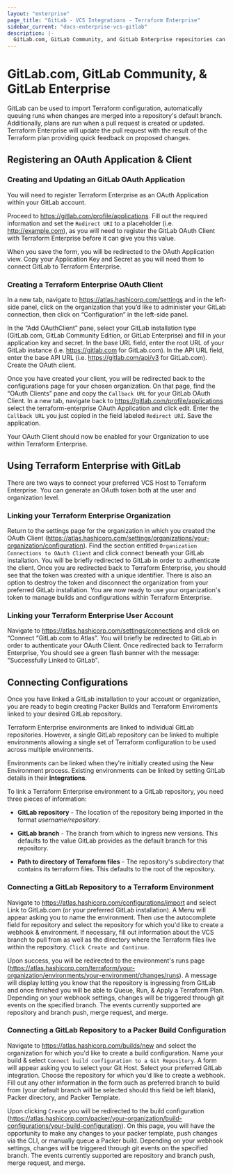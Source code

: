 ```yaml
---
layout: "enterprise"
page_title: "GitLab - VCS Integrations - Terraform Enterprise"
sidebar_current: "docs-enterprise-vcs-gitlab"
description: |-
  GitLab.com, GitLab Community, and GitLab Enterprise repositories can be integrated with Terraform Enterprise by using push command.
---
```


# GitLab.com, GitLab Community, & GitLab Enterprise

GitLab can be used to import Terraform configuration, automatically
queuing runs when changes are merged into a repository's default branch.
Additionally, plans are run when a pull request is created or updated. Terraform
Enterprise will update the pull request with the result of the Terraform plan
providing quick feedback on proposed changes.

## Registering an OAuth Application & Client

### Creating and Updating an GitLab OAuth Application

You will need to register Terraform Enterprise as an OAuth Application within your GitLab account.

Proceed to https://gitlab.com/profile/applications. Fill out the required information and set the `Redirect URI` to a placeholder (i.e. http://example.com), as you will need to register the GitLab OAuth Client with Terraform Enterprise before it can give you this value.

When you save the form, you will be redirected to the OAuth Application view. Copy your Application Key and Secret as you will need them to connect GitLab to Terraform Enterprise.


### Creating a Terraform Enterprise OAuth Client

In a new tab, navigate to https://atlas.hashicorp.com/settings and in the left-side panel, click on the organization that you’d like to administer your GitLab connection, then click on “Configuration” in the left-side panel.

In the “Add OAuthClient” pane, select your GitLab installation type (GitLab.com, GitLab Community Edition, or GitLab Enterprise) and fill in your application key and secret. In the base URL field, enter the root URL of your GitLab instance (i.e. https://gitlab.com for GitLab.com). In the API URL field, enter the base API URL (i.e. https://gitlab.com/api/v3 for GitLab.com). Create the OAuth client.

Once you have created your client, you will be redirected back to the configurations page for your chosen organization. On that page, find the “OAuth Clients” pane and copy the `Callback URL` for your GitLab OAuth Client. In a new tab, navigate back to https://gitlab.com/profile/applications select the terraform-enterprise OAuth Application and click edit. Enter the `Callback URL` you just copied in the field labeled `Redirect URI`. Save the application.

Your OAuth Client should now be enabled for your Organization to use within Terraform Enterprise.

## Using Terraform Enterprise with GitLab

There are two ways to connect your preferred VCS Host to Terraform Enterprise. You can generate an OAuth token both at the user and organization level.

### Linking your Terraform Enterprise Organization

Return to the settings page for the organization in which you created the OAuth Client (https://atlas.hashicorp.com/settings/organizations/your-organization/configuration). Find the section entitled `Organization Connections to OAuth Client` and click connect beneath your GitLab installation. You will be briefly redirected to GitLab in order to authenticate the client. Once you are redirected back to Terraform Enterprise, you should see that the token was created with a unique identifier. There is also an option to destroy the token and disconnect the organization from your preferred GitLab installation. You are now ready to use your organization's token to manage builds and configurations within Terraform Enterprise.

### Linking your Terraform Enterprise User Account

Navigate to https://atlas.hashicorp.com/settings/connections and click on “Connect “GitLab.com to Atlas”. You will briefly be redirected to GitLab in order to authenticate your OAuth Client. Once redirected back to Terraform Enterprise, You should see a green flash banner with the message: "Successfully Linked to GitLab".

## Connecting Configurations

Once you have linked a GitLab installation to your account or organization,
you are ready to begin creating Packer Builds and Terraform Enviroments linked
to your desired GitLab repository.

Terraform Enterprise environments are linked to individual GitLab  repositories.
However, a single GitLab repository can be linked to multiple environments
allowing a single set of Terraform configuration to be used across multiple
environments.

Environments can be linked when they're initially created using the New
Environment process. Existing environments can be linked by setting GitLab
details in their **Integrations**.

To link a Terraform Enterprise environment to a GitLab repository, you need
three pieces of information:

- **GitLab repository** - The location of the repository being imported in the
format _username/repository_.

- **GitLab branch** - The branch from which to ingress new versions. This
defaults to the value GitLab  provides as the default branch for this repository.

- **Path to directory of Terraform files** - The repository's subdirectory that
contains its terraform files. This defaults to the root of the repository.

### Connecting a GitLab Repository to a Terraform Environment

Navigate to https://atlas.hashicorp.com/configurations/import and select Link to GitLab.com (or your preferred GitLab installation). A Menu will appear asking you to name the environment. Then use the autocomplete field for repository and select the repository for which you'd like to create a webhook & environment. If necessary, fill out information about the VCS branch to pull from as well as the directory where the Terraform files live within the repository. `Click Create and Continue`.

Upon success, you will be redirected to the environment's runs page (https://atlas.hashicorp.com/terraform/your-organization/environments/your-environment/changes/runs). A message will display letting you know that the repository is ingressing from GitLab and once finished you will be able to Queue, Run, & Apply a Terraform Plan. Depending on your webhook settings, changes will be triggered through git events on the specified branch. The events currently supported are repository and branch push, merge request, and merge.

### Connecting a GitLab Repository to a Packer Build Configuration

Navigate to https://atlas.hashicorp.com/builds/new and select the organization for which you'd like to create a build configuration. Name your build & select `Connect build configuration to a Git Repository`. A form will appear asking you to select your Git Host. Select your preferred GitLab integration. Choose the repository for which you'd like to create a webhook. Fill out any other information in the form such as preferred branch to build from (your default branch will be selected should this field be left blank), Packer directory, and Packer Template.

Upon clicking `Create` you will be redirected to the build configuration (https://atlas.hashicorp.com/packer/your-organization/build-configurations/your-build-configuration). On this page, you will have the opportunity to make any changes to your packer template, push changes via the CLI, or manually queue a Packer build. Depending on your webhook settings, changes will be triggered through git events on the specified branch. The events currently supported are repository and branch push, merge request, and merge.
